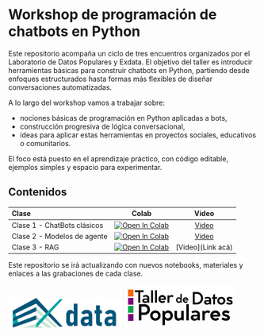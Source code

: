 # Workshop de programación de chatbots en Python

Este repositorio acompaña un ciclo de tres encuentros organizados por el Laboratorio de Datos Populares y Exdata. El objetivo del taller es introducir herramientas básicas para construir chatbots en Python, partiendo desde enfoques estructurados hasta formas más flexibles de diseñar conversaciones automatizadas.

A lo largo del workshop vamos a trabajar sobre:
- nociones básicas de programación en Python aplicadas a bots,
- construcción progresiva de lógica conversacional,
- ideas para aplicar estas herramientas en proyectos sociales, educativos o comunitarios.

El foco está puesto en el aprendizaje práctico, con código editable, ejemplos simples y espacio para experimentar.

## Contenidos

| Clase        | Colab         | Video |
|:--------------------|:--------------------:|:--------------------:|
| Clase 1 - ChatBots clásicos | [![Open In Colab](https://colab.research.google.com/assets/colab-badge.svg)](https://colab.research.google.com/drive/17e8MrftISnotg8QIV6wYXQ3QMsQjpmKX) | [Video](https://www.youtube.com/watch?v=-Ky07Ao3XNk&t=78s) |
| Clase 2 - Modelos de agente | [![Open In Colab](https://colab.research.google.com/assets/colab-badge.svg)](https://colab.research.google.com/drive/1UtB25NmC7M88seq2EZNDqwOG0IzQ8eQ9?usp=sharing) | [Video](https://www.youtube.com/watch?v=lTZkJpibilw) |
| Clase 3 - RAG | [![Open In Colab](https://colab.research.google.com/assets/colab-badge.svg)](https://colab.research.google.com/drive/1n_yuyUxGpskGfpMtWWYWyLKADVMCaniR) | [Video](Link acá) |

Este repositorio se irá actualizando con nuevos notebooks, materiales y enlaces a las grabaciones de cada clase.

<p float="left">
  <img src="https://github.com/julianyacachury/Workshop_ChatBot/blob/main/Logos/Logo%20Exdata.png" width="45%" />
  <img src="https://github.com/julianyacachury/Workshop_ChatBot/blob/main/Logos/Logo%20datos%20pop.jpeg" width="45%" />
</p>
